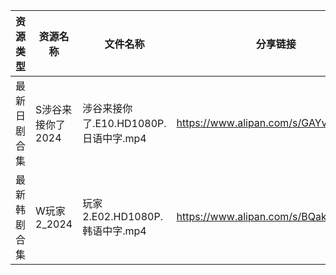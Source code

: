 | 资源类型   | 资源名称        | 文件名称                        | 分享链接                                 | 更新时间                |
| ------ | ----------- | --------------------------- | ------------------------------------ | ------------------- |
| 最新日剧合集 | S涉谷来接你了2024 | 涉谷来接你了.E10.HD1080P.日语中字.mp4 | https://www.alipan.com/s/GAYvfXUrcNi | 2024-06-05 00:08:30 |
| 最新韩剧合集 | W玩家2_2024   | 玩家2.E02.HD1080P.韩语中字.mp4    | https://www.alipan.com/s/BQakqHpWTDX | 2024-06-05 00:08:36 |
